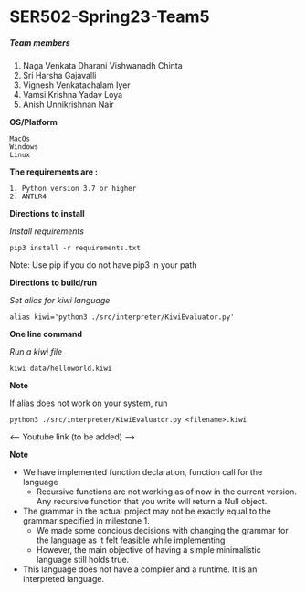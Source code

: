 # SER502-Spring23-Team5

##### Team members
1. Naga Venkata Dharani Vishwanadh Chinta
2. Sri Harsha Gajavalli
3. Vignesh Venkatachalam Iyer
4. Vamsi Krishna Yadav Loya
5. Anish Unnikrishnan Nair

**OS/Platform**
```
MacOs
Windows 
Linux
```

**The requirements are :**

    1. Python version 3.7 or higher
    2. ANTLR4

**Directions to install**

*Install requirements*
```
pip3 install -r requirements.txt
```
Note: Use pip if you do not have pip3 in your path

**Directions to build/run**

*Set alias for kiwi language*
```
alias kiwi='python3 ./src/interpreter/KiwiEvaluator.py'
```

**One line command**

*Run a kiwi file*
```
kiwi data/helloworld.kiwi
```

**Note**

If alias does not work on your system, run
```
python3 ./src/interpreter/KiwiEvaluator.py <filename>.kiwi
```

<-- Youtube link (to be added) -->

**Note**
- We have implemented function declaration, function call for the language
    - Recursive functions are not working as of now in the current version. Any recursive function that you write will return a Null object.
- The grammar in the actual project may not be exactly equal to the grammar specified in milestone 1. 
    - We made some concious decisions with changing the grammar for the language as it felt feasible while implementing
    - However, the main objective of having a simple minimalistic language still holds true.
- This language does not have a compiler and a runtime. It is an interpreted language.